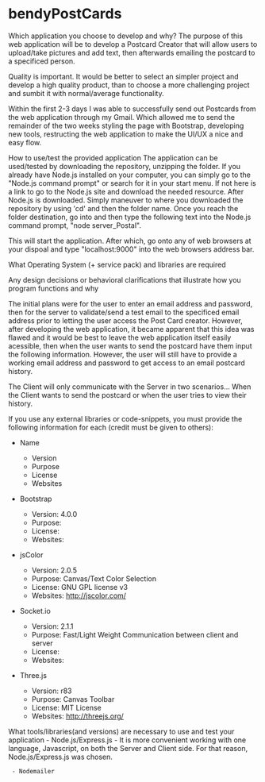 # bendyPostCards

Which application you choose to develop and why?
The purpose of this web application will be to develop a Postcard Creator that will allow users to upload/take pictures and add text, then afterwards emailing the postcard to a specificed person.

Quality is important. It would be better to select an simpler project and develop a high quality product, than to choose a more challenging project and sumbit it with normal/average functionality.

Within the first 2-3 days I was able to successfully send out Postcards from the web application through my Gmail. Which allowed me to send the remainder of the two weeks styling the page with Bootstrap, developing new tools, restructing the web application to make the UI/UX a nice and easy flow. 


How to use/test the provided application
The application can be used/tested by downloading the repository, unzipping the folder. If you already have Node.js installed on your computer, you can simply go to the "Node.js command prompt" or search for it in your start menu. If not here is a link to go to the Node.js site and download the needed resource. After Node.js is downloaded. Simply maneuver to where you downloaded the repository by using 'cd' and then the folder name. Once you reach the folder destination, go into and then type the following text into the Node.js command prompt, "node server_Postal".

This will start the application. After which, go onto any of web browsers at your dispoal and type "localhost:9000" into the web browsers address bar. 


What Operating System (+ service pack) and libraries are required



Any design decisions or behavioral clarifications that illustrate how you program functions and why

The initial plans were for the user to enter an email address and password, then for the server to validate/send a test email to the specificed email address prior to letting the user access the Post Card creator. However, after developing the web application, it became apparent that this idea was flawed and it would be best to leave the web application itself easily acessible, then when the user wants to send the postcard have them input the following information. However, the user will still have to provide a working email address and password to get access to an email postcard history.

The Client will only communicate with the Server in two scenarios... When the Client wants to send the postcard or when the user tries to view their history.

If you use any external libraries or code-snippets, you must provide the following information for each (credit must be given to others):
  - Name
	 - Version
	 - Purpose
	 - License
	 - Websites
  
  
  - Bootstrap
	 - Version: 4.0.0
	 - Purpose: 
	 - License:
	 - Websites:
  
  
  - jsColor
	 - Version: 2.0.5
	 - Purpose: Canvas/Text Color Selection
	 - License: GNU GPL license v3
	 - Websites: http://jscolor.com/
  
  
  - Socket.io
	 - Version: 2.1.1
	 - Purpose: Fast/Light Weight Communication between client and server
	 - License:
	 - Websites:
  
  
  - Three.js
	 - Version: r83
	 - Purpose: Canvas Toolbar
	 - License: MIT License
	 - Websites: http://threejs.org/
  
  
  
  
What tools/libraries(and versions) are necessary to use and test your application
	 - Node.js/Express.js
		 - It is more convenient working with one language, Javascript, on both the Server and Client side. For that reason, Node.js/Express.js was chosen. 
  
	 - Nodemailer